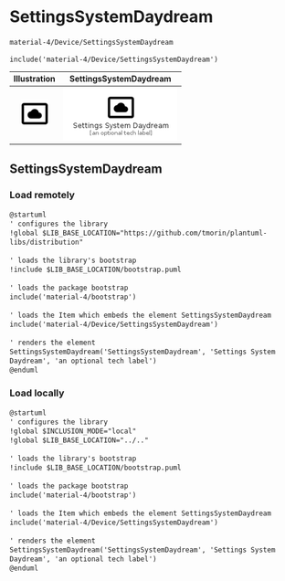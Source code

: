 # SettingsSystemDaydream


```text
material-4/Device/SettingsSystemDaydream
```

```text
include('material-4/Device/SettingsSystemDaydream')
```



| Illustration | SettingsSystemDaydream |
| :---: | :---: |
| ![illustration for Illustration](../../material-4/Device/SettingsSystemDaydream.png) | ![illustration for SettingsSystemDaydream](../../material-4/Device/SettingsSystemDaydream.Local.png) |




## SettingsSystemDaydream

### Load remotely
```plantuml
@startuml
' configures the library
!global $LIB_BASE_LOCATION="https://github.com/tmorin/plantuml-libs/distribution"

' loads the library's bootstrap
!include $LIB_BASE_LOCATION/bootstrap.puml

' loads the package bootstrap
include('material-4/bootstrap')

' loads the Item which embeds the element SettingsSystemDaydream
include('material-4/Device/SettingsSystemDaydream')

' renders the element
SettingsSystemDaydream('SettingsSystemDaydream', 'Settings System Daydream', 'an optional tech label')
@enduml
```

### Load locally
```plantuml
@startuml
' configures the library
!global $INCLUSION_MODE="local"
!global $LIB_BASE_LOCATION="../.."

' loads the library's bootstrap
!include $LIB_BASE_LOCATION/bootstrap.puml

' loads the package bootstrap
include('material-4/bootstrap')

' loads the Item which embeds the element SettingsSystemDaydream
include('material-4/Device/SettingsSystemDaydream')

' renders the element
SettingsSystemDaydream('SettingsSystemDaydream', 'Settings System Daydream', 'an optional tech label')
@enduml
```

